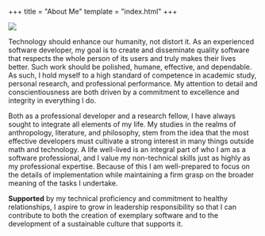+++
title = "About Me"
template = "index.html"
+++
<p><img src ='content/Jesse_Porch_320x320.jpg'></p>

Technology should enhance our humanity, not distort it. As an experienced software developer, my goal is to create and disseminate quality software that respects the whole person of its users and truly makes their lives better. Such work should be polished, humane, effective, and dependable. As such, I hold myself to a high standard of competence in academic study, personal research, and professional performance. My attention to detail and conscientiousness are both driven by a commitment to excellence and integrity in everything I do.

Both as a professional developer and a research fellow, I have always sought to integrate all elements of my life. My studies in the realms of anthropology, literature, and philosophy, stem from the idea that the most effective developers must cultivate a strong interest in many things outside math and technology. A life well-lived is an integral part of who I am as a software professional, and I value my non-technical skills just as highly as my professional expertise. Because of this I am well-prepared to focus on the details of implementation while maintaining a firm grasp on the broader meaning of the tasks I undertake.

**Supported** by my technical proficiency and commitment to healthy relationships, I aspire to grow in leadership responsibility so that I can contribute to both the creation of exemplary software and to the development of a sustainable culture that supports it.